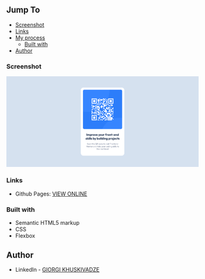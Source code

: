 ## Jump To

- [Screenshot](#screenshot)
- [Links](#links)
- [My process](#my-process)
  - [Built with](#built-with)
- [Author](#author)

### Screenshot

![Screenshot](/Screenshot-2022-09-21.png)

### Links

- Github Pages: [VIEW ONLINE](https://gkhuskivadze.github.io/QR-Code-Markup/)

### Built with

- Semantic HTML5 markup
- CSS
- Flexbox

## Author

- LinkedIn - [GIORGI KHUSKIVADZE](www.linkedin.com/in/gkhuskivadze)
